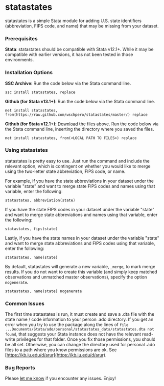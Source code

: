 # statastates

statastates is a simple Stata module for adding U.S. state identifiers (abbreviation, FIPS code, and name) that may be missing from your dataset.

### Prerequisites

**Stata**: statastates should be compatible with Stata v12.1+. While it may be compatible with earlier versions, it has not been tested in those environments.

### Installation Options

**SSC Archive**: Run the code below via the Stata command line.

	ssc install statastates, replace

**Github (for Stata v13.1+)**: Run the code below via the Stata command line.

	net install statastates, from(https://raw.github.com/wschpero/statastates/master/) replace

**Github (for Stata v12.1+)**: [Download](https://github.com/wschpero/statastates/archive/master.zip) the files above. Run the code below via the Stata command line, inserting the directory where you saved the files.

	net install statastates, from(<LOCAL PATH TO FILES>) replace

### Using statastates

statastates is pretty easy to use. Just run the command and include the relevant option, which is contingent on whether you would like to merge using the two-letter state abbreviation, FIPS code, or name.

For example, if you have the state abbreviations in your dataset under the variable "state" and want to merge state FIPS codes and names using that variable, enter the following:

	statastates, abbreviation(state)

If you have the state FIPS codes in your dataset under the variable "state" and want to merge state abbreviations and names using that variable, enter the following:

	statastates, fips(state)

Lastly, if you have the state names in your dataset under the variable "state" and want to merge state abbreviations and FIPS codes using that variable, enter the following:

	statastates, name(state)

By default, statastates will generate a new variable, `_merge`, to mark merge results. If you do not want to create this variable (and simply keep matched observations and unmatched master observations), specify the option `nogenerate`.

	statastates, name(state) nogenerate

### Common Issues

The first time statastates is run, it must create and save a .dta file with the state name / code information to your person .ado directory. If you get an error when you try to use the package along the lines of `file ...Documents/Stata/ado/personal/statastates_data/statastates.dta not found`, that suggests your Stata instance does not have the relevant read-write privileges for that folder. Once you fix those permissions, you should be all set. Otherwise, you can change the directory used for personal .ado files to a path where you know permissions are ok. See [https://kb.iu.edu/d/arur](https://kb.iu.edu/d/arur).

### Bug Reports

Please [let me know](https://github.com/wschpero/statastates/issues) if you encounter any issues. Enjoy!
